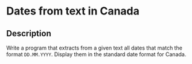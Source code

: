 # Dates from text in Canada

## Description
Write a program that extracts from a given text all dates that match the format `DD.MM.YYYY`.
Display them in the standard date format for Canada.
